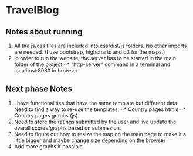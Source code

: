 # TravelBlog

## Notes about running

1. All the js/css files are included into css/dist/js folders. No other imports are needed. (I use bootstrap, highcharts and d3 for the maps.)
2. In order to run the website, the server has to be started in the main folder of the project
⋅⋅* "http-server" command in a terminal and localhost:8080 in browser

## Next phase Notes

1. I have functionalities that have the same template but different data. Need to find a way to re-use the templates:
⋅⋅* Country pages htmls
⋅⋅* Country pages graphs (js)
2. Need to store the ratings submitted by the user and live update the overall scores/graphs based on submission.
3. Need to figure out how to resize the map on the main page to make it a little bigger and maybe change size depending on the browser
4. Add more graphs if possible.
